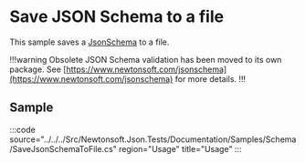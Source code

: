 ﻿# Save JSON Schema to a file

This sample saves a [JsonSchema](/api/newtonsoft/json/schema/jsonschema/) to a file.

!!!warning Obsolete
JSON Schema validation has been moved to its own package. See [https://www.newtonsoft.com/jsonschema](https://www.newtonsoft.com/jsonschema) for more details.
!!!

## Sample

:::code source="../../../Src/Newtonsoft.Json.Tests/Documentation/Samples/Schema/SaveJsonSchemaToFile.cs" region="Usage" title="Usage" :::
